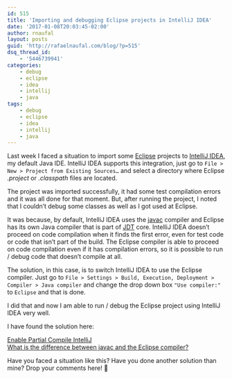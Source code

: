 ```yaml
---
id: 515
title: 'Importing and debugging Eclipse projects in IntelliJ IDEA'
date: '2017-01-08T20:03:45-02:00'
author: rnaufal
layout: posts
guid: 'http://rafaelnaufal.com/blog/?p=515'
dsq_thread_id:
    - '5446739941'
categories:
    - debug
    - eclipse
    - idea
    - intellij
    - java
tags:
    - debug
    - eclipse
    - idea
    - intellij
    - java
---
```


Last week I faced a situation to import some [Eclipse](https://eclipse.org/) projects to [IntelliJ IDEA](https://www.jetbrains.com/idea/), my default Java IDE. IntelliJ IDEA supports this integration, just go to `File > New > Project from Existing Sources…` and select a directory where Eclipse *.project* or *.classpath* files are located.

The project was imported successfully, it had some test compilation errors and it was all done for that moment. But, after running the project, I noted that I couldn’t debug some classes as well as I got used at Eclipse.

It was because, by default, IntelliJ IDEA uses the [javac](https://en.wikipedia.org/wiki/Javac) compiler and Eclipse has its own Java compiler that is part of [JDT](https://eclipse.org/jdt/core/) core. IntelliJ IDEA doesn’t proceed on code compilation when it finds the first error, even for test code or code that isn’t part of the build. The Eclipse compiler is able to proceed on code compilation even if it has compilation errors, so it is possible to run / debug code that doesn’t compile at all.

The solution, in this case, is to switch IntelliJ IDEA to use the Eclipse compiler. Just go to `File > Settings > Build, Execution, Deployment > Compiler > Java compiler` and change the drop down box `"Use compiler:"` to `Eclipse` and that is done.

I did that and now I am able to run / debug the Eclipse project using IntelliJ IDEA very well.

I have found the solution here:

[Enable Partial Compile IntelliJ](http://stackoverflow.com/a/16784855)  
[What is the difference between javac and the Eclipse compiler?](http://stackoverflow.com/a/3061680)

Have you faced a situation like this? Have you done another solution than mine? Drop your comments here! 🙂